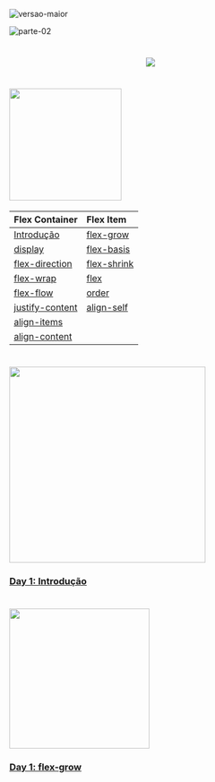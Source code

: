 ![versao-maior](https://user-images.githubusercontent.com/57417305/80772249-6fe01600-8b2c-11ea-8926-c8c969dfa8c8.gif)

![parte-02](https://user-images.githubusercontent.com/57417305/80775418-efbeae00-8b35-11ea-97b0-7eba5ac0bff1.gif)


<h1 align="center">
  <img src="https://user-images.githubusercontent.com/57417305/80778043-77f48180-8b3d-11ea-8c94-bfbd472b30cf.gif" />
</h1>
<h1 align="">
  <img width="200px" src="https://user-images.githubusercontent.com/57417305/80775981-88a1f900-8b37-11ea-95dd-0e69686f1365.gif" />
</h1>

| Flex Container                     |  Flex Item
| :---                               |  :--- 
| [Introdução](#flexbox-intro)       |  [flex-grow](#flex-grow)
| [display](#flex-container-display) |  [flex-basis](#flex-basis)
| [flex-direction](#flex-direction)  |  [flex-shrink](#flex-shrink)
| [flex-wrap](#flex-wrap)            |  [flex](#flex)
| [flex-flow](#flex-flow)            |  [order](#order)
| [justify-content](#justify-content)|  [align-self](#align-self)
| [align-items](#align-items)        |
| [align-content](#align-content)    |

<h1 align="">
  <img width="350px" src="https://user-images.githubusercontent.com/57417305/80779651-ae80cb00-8b42-11ea-881a-f2ea7383e299.gif" />
</h1>

<a id="flexbox-intro"></a>
### [Day 1: Introdução](#flexbox-intro)

<h1 align="">
  <img width="250px" src="https://user-images.githubusercontent.com/57417305/80779876-5bf3de80-8b43-11ea-9bd6-728e2f6f2dd2.gif" />
</h1>

### [Day 1: flex-grow](#flex-grow)
